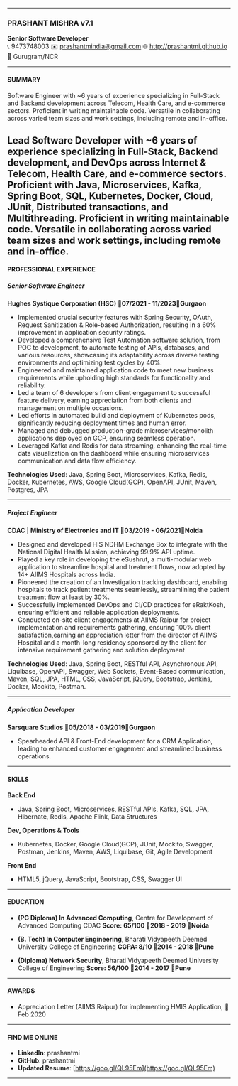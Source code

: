
---

### PRASHANT MISHRA v7.1

**Senior Software Developer**  
📞 9473748003  ✉️ prashantmindia@gmail.com  🌐 http://prashantmi.github.io  📍 Gurugram/NCR

---

#### SUMMARY

Software Engineer with ~6 years of experience specializing in Full-Stack and Backend development across Telecom, Health Care, and e-commerce sectors. Proficient in writing maintainable code. Versatile in collaborating across varied team sizes and work settings, including remote and in-office.

Lead Software Developer with ~6 years of experience specializing in Full-Stack, Backend development, and DevOps across Internet & Telecom, Health Care, and e-commerce sectors. Proficient with Java, Microservices, Kafka, Spring Boot, SQL, Kubernetes, Docker, Cloud, JUnit, Distributed transactions, and Multithreading. Proficient in writing maintainable code. Versatile in collaborating across varied team sizes and work settings, including remote and in-office.
---

#### PROFESSIONAL EXPERIENCE

##### Senior Software Engineer 
**Hughes Systique Corporation (HSC) 📅07/2021 - 11/2023📍Gurgaon**

- Implemented crucial security features with Spring Security, OAuth, Request Sanitization & Role-based Authorization, resulting in a 60% improvement in application security ratings.
- Developed a comprehensive Test Automation software solution, from POC to development, to automate testing of APIs, databases, and various resources, showcasing its adaptability across diverse testing environments and optimizing test cycles by 40%.
- Engineered and maintained application code to meet new business requirements while upholding high standards for functionality and reliability.
- Led a team of 6 developers from client engagement to successful feature delivery, earning appreciation from both clients and management on multiple occasions.
- Led efforts in automated build and deployment of Kubernetes pods, significantly reducing deployment times and human error.
- Managed and debugged production-grade microservices/monolith applications deployed on GCP, ensuring seamless operation.
- Leveraged Kafka and Redis for data streaming, enhancing the real-time data visualization on the dashboard while ensuring microservices communication and data flow efficiency.

**Technologies Used**: Java, Spring Boot, Microservices, Kafka, Redis, Docker, Kubernetes, AWS, Google Cloud(GCP), OpenAPI, JUnit, Maven, Postgres, JPA

---

##### Project Engineer  
**CDAC | Ministry of Electronics and IT 📅03/2019 - 06/2021📍Noida**

- Designed and developed HIS NDHM Exchange Box to integrate with the National Digital Health Mission, achieving 99.9% API uptime.
- Played a key role in developing the eSushrut, a multi-modular web application to streamline hospital and treatment flows, now adopted by 14+ AIIMS Hospitals across India.
- Pioneered the creation of an Investigation tracking dashboard, enabling hospitals to track patient treatments seamlessly, streamlining the patient treatment flow at least by 30%.
- Successfully implemented DevOps and CI/CD practices for eRaktKosh, ensuring efficient and reliable application deployments.
- Conducted on-site client engagements at AIIMS Raipur for project implementation and requirements gathering, ensuring 100% client satisfaction,earning an appreciation letter from the director of AIIMS Hospital and a month-long residency sponsored by the client for intensive requirement gathering and solution deployment

**Technologies Used**: Java, Spring Boot, RESTful API, Asynchronous API, Liquibase, OpenAPI, Swagger, Web Sockets, Event-Based communication, Maven, SQL, JPA, HTML, CSS, JavaScript, jQuery, Bootstrap, Jenkins, Docker, Mockito, Postman.

---

##### Application Developer  
**Sarsquare Studios 📅05/2018 - 03/2019📍Gurgaon**

- Spearheaded API & Front-End development for a CRM Application, leading to enhanced customer engagement and streamlined business operations.

---

#### SKILLS

**Back End**
- Java, Spring Boot, Microservices, RESTful APIs, Kafka, SQL, JPA, Hibernate, Redis, Apache Flink, Data Structures

**Dev, Operations & Tools**
- Kubernetes, Docker, Google Cloud(GCP), JUnit, Mockito, Swagger, Postman, Jenkins, Maven, AWS, Liquibase, Git, Agile Development

**Front End**
- HTML5, jQuery, JavaScript, Bootstrap, CSS, Swagger UI

---

#### EDUCATION

- **(PG Diploma) In Advanced Computing**, Centre for Development of Advanced Computing CDAC 
**Score: 65/100 📅2018 - 2019 📍Noida** 

- **(B. Tech) In Computer Engineering**, Bharati Vidyapeeth Deemed University College of Engineering 
**CGPA: 8/10 📅2014 - 2018 📍Pune**

- **(Diploma) Network Security**, Bharati Vidyapeeth Deemed University College of Engineering 
**Score: 56/100 📅2014 - 2017 📍Pune**

---

#### AWARDS

- Appreciation Letter (AIIMS Raipur) for implementing HMIS Application, 📅 Feb 2020

---

#### FIND ME ONLINE

- **LinkedIn**: prashantmi
- **GitHub**: prashantmi  
- **Updated Resume**: [https://goo.gl/QL95Em](https://goo.gl/QL95Em)

---
